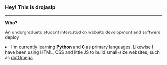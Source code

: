 <h3>Hey! This is <b>drojaslp</b></h3> 

  <hr>
  <b>Who?</b> <p>An undergraduate student interested on website development and software deploy</p>
 <li>I'm currently learning <b>Python</b> and <b>C</b> as primary languages. Likewise I have been using HTML, CSS and little JS to build small-size websites, such as <a href="dotome.ga">dotOmega</a></li>
